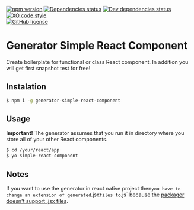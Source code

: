 [![npm version](https://badge.fury.io/js/generator-simple-react-component.svg)](https://badge.fury.io/js/generator-simple-react-component)
[![Dependencies status](https://david-dm.org/fadehelix/generator-simple-react-component/master/status.svg)](https://david-dm.org/fadehelix/generator-simple-react-component/master)
[![Dev dependencies status](https://david-dm.org/fadehelix/generator-simple-react-component/master/dev-status.svg)](https://david-dm.org/fadehelix/generator-simple-react-component/master?type=dev)
[![XO code style](https://img.shields.io/badge/code_style-XO-5ed9c7.svg)](https://github.com/sindresorhus/xo)  
[![GitHub license](https://img.shields.io/badge/license-MIT-blue.svg)](https://raw.githubusercontent.com/fadehelix/generator-simple-react-component/master/LICENSE)
# Generator Simple React Component
Create boilerplate for functional or class React component. In addition you will get first snapshot test for free!


## Instalation
```bash
$ npm i -g generator-simple-react-component
```
## Usage
__Important!__ The generator assumes that you run it in directory where you store all of your other React components.
```bash
$ cd /your/react/app
$ yo simple-react-component
```
## Notes
If you want to use the generator in react native project then` you have to change an extension of generated `.jsx` files to `.js` because the [packager doesn't support .jsx files](https://github.com/facebook/react-native/issues/2303).
